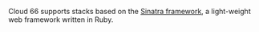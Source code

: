 


Cloud 66 supports stacks based on the [Sinatra framework](http://www.sinatrarb.com/), a light-weight web framework written in Ruby.

